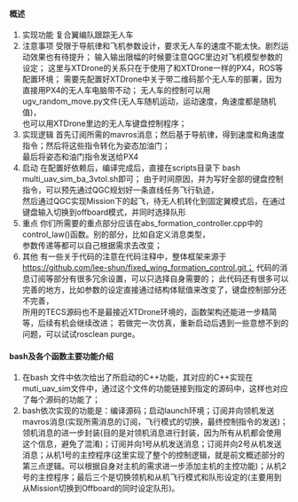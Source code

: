 #### 概述

1. 实现功能
    复合翼编队跟踪无人车
2. 注意事项
    受限于导航律和飞机参数设计，要求无人车的速度不能太快。剧烈运动效果也有待提升；
    输入输出限幅的时候要注意QGC里边对飞机模型参数的设定；
    这里与XTDrone的关系只在于使用了和XTDrone一样的PX4，ROS等配置环境；
    需要先配置好XTDrone中关于带二维码那个无人车的部署，因为直接用PX4的无人车电脑带不动；
    无人车的控制可以用ugv_random_move.py文件(无人车随机运动，运动速度，角速度都是随机值)，  
    也可以用XTDrone里边的无人车键盘控制程序；
3. 实现逻辑
    首先订阅所需的mavros消息；然后基于导航律，得到速度和角速度指令；然后将这些指令转化为姿态加油门；  
    最后将姿态和油门指令发送给PX4
4. 启动
    在配置好依赖后，编译完成后，直接在scripts目录下 bash multi_uav_sim_ba_3vtol.sh即可；
    由于时间原因，并为写好全部的键盘控制指令，可以预先通过QGC规划好一条直线任务飞行轨迹，  
    然后通过QGC实现Mission下的起飞，待无人机转化到固定翼模式后，在通过键盘输入切换到offboard模式，并同时选择队形
5. 重点
    你们所需要的重点部分应该在abs_formation_controller.cpp中的control_law()函数。别的部分，比如自定义消息类型，  
    参数传递等都可以自己根据需求去改变；
6. 其他
    有一些关于代码的注意在代码注释中，整体框架来源于  
    https://github.com/lee-shun/fixed_wing_formation_control.git；
    代码的消息订阅等部分有很多冗余设置，可以只选择自身需要的；
    此代码还有很多可以完善的地方，比如参数的设定直接通过结构体赋值来改变了，键盘控制部分还不完善，  
    所用的TECS源码也不是最接近XTDrone环境的，函数架构还能进一步精简等，后续有机会继续改进；
    若做完一次仿真，重新启动后遇到一些意想不到的问题，可以试试rosclean purge。

#### bash及各个函数主要功能介绍

1. 在bash 文件中依次给出了所启动的C++功能，其对应的C++实现在muti_uav_sim文件中，通过这个文件的功能链接到指定的源码中，这样也对应了每个源码的功能了；
2. bash依次实现的功能是：编译源码；启动launch环境；订阅并向领机发送mavros消息(实现所需消息的订阅，飞行模式的切换，最终控制指令的发送)；领机消息的进一步封装(目的是对领机消息进行封装，因为所有从机都会使用这个信息，避免了混淆)；订阅并向1号从机发送消息；订阅并向2号从机发送消息；从机1号的主控程序(这里实现了整个的控制逻辑，就是前文概述部分的第三点逻辑。可以根据自身对主机的需求进一步添加主机的主控功能)；从机2号的主控程序；最后三个是切换领机和从机飞行模式和队形设定的(主要用到从Mission切换到Offboard的同时设定队形)。